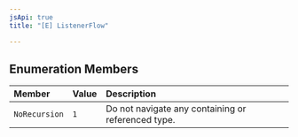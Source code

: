 ```yaml
---
jsApi: true
title: "[E] ListenerFlow"

---
```

## Enumeration Members

| Member | Value | Description |
| :------ | :------ | :------ |
| `NoRecursion` | `1` | Do not navigate any containing or referenced type. |
